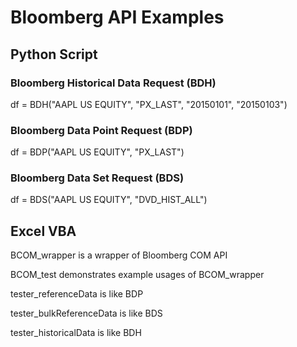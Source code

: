 # Bloomberg API Examples

## Python Script
### Bloomberg Historical Data Request (BDH)
df = BDH("AAPL US EQUITY", "PX_LAST", "20150101", "20150103")

### Bloomberg Data Point Request (BDP)
df = BDP("AAPL US EQUITY", "PX_LAST")

### Bloomberg Data Set Request (BDS)
df = BDS("AAPL US EQUITY", "DVD_HIST_ALL")

## Excel VBA

BCOM_wrapper is a wrapper of Bloomberg COM API

BCOM_test demonstrates example usages of BCOM_wrapper

tester_referenceData is like BDP

tester_bulkReferenceData is like BDS

tester_historicalData is like BDH
